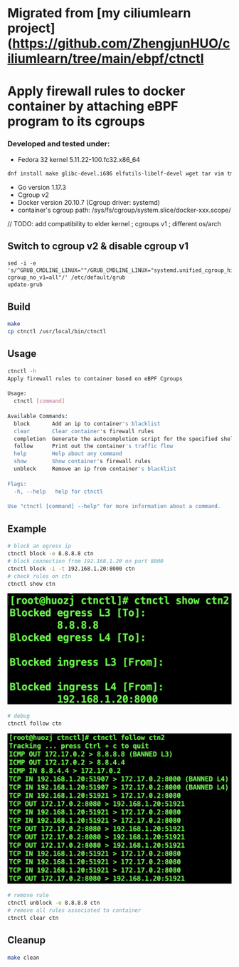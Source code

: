 # Migrated from [my ciliumlearn project](https://github.com/ZhengjunHUO/ciliumlearn/tree/main/ebpf/ctnctl
# Apply firewall rules to docker container by attaching eBPF program to its cgroups

### Developed and tested under:
- Fedora 32 kernel 5.11.22-100.fc32.x86_64
```bash
dnf install make glibc-devel.i686 elfutils-libelf-devel wget tar vim tmux jq systemtap-sdt-devel clang bcc bcc-devel strace git llvm
```
- Go version 1.17.3
- Cgroup v2
- Docker version 20.10.7 (Cgroup driver: systemd)
- container's cgroup path: /sys/fs/cgroup/system.slice/docker-xxx.scope/

// TODO: add compatibility to elder kernel ; cgroups v1 ; different os/arch

## Switch to cgroup v2 & disable cgroup v1
```
sed -i -e 's/^GRUB_CMDLINE_LINUX=""/GRUB_CMDLINE_LINUX="systemd.unified_cgroup_hierarchy=1 cgroup_no_v1=all"/' /etc/default/grub
update-grub
```

## Build
```bash
make
cp ctnctl /usr/local/bin/ctnctl
```

## Usage
```bash
ctnctl -h
Apply firewall rules to container based on eBPF Cgroups

Usage:
  ctnctl [command]

Available Commands:
  block       Add an ip to container's blacklist
  clear       Clear container's firewall rules
  completion  Generate the autocompletion script for the specified shell
  follow      Print out the container's traffic flow
  help        Help about any command
  show        Show container's firewall rules
  unblock     Remove an ip from container's blacklist

Flags:
  -h, --help   help for ctnctl

Use "ctnctl [command] --help" for more information about a command.
```

## Example
```bash
# block an egress ip
ctnctl block -e 8.8.8.8 ctn
# block connection from 192.168.1.20 on port 8000
ctnctl block -i -t 192.168.1.20:8000 ctn
# check rules on ctn
ctnctl show ctn
```
![show](./docs/show1.png)
```bash
# debug
ctnctl follow ctn 
```
![follow](./docs/follow1.png)
```bash
# remove rule
ctnctl unblock -e 8.8.8.8 ctn
# remove all rules associated to container
ctnctl clear ctn
```
## Cleanup
```bash
make clean
```
